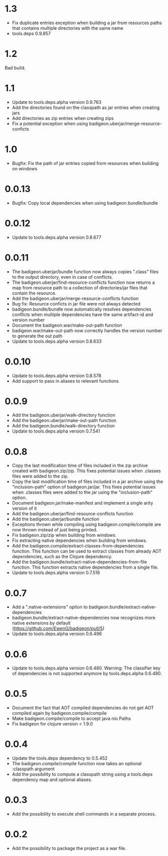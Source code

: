 # 1.3

- Fix duplicate entries exception when building a jar from resources paths that contains multiple directories with the same name
- tools.deps 0.9.857

# 1.2
Bad build.

# 1.1

- Update to tools.deps.alpha version 0.9.763
- Add the directories found on the classpath as jar entries when creating jars
- Add directories as zip entries when creating zips
- Fix a potential exception when using badigeon.uberjar/merge-resource-conficts 

# 1.0

- Bugfix: Fix the path of jar entries copied from resources when building on windows

# 0.0.13

- Bugfix: Copy local dependencies when using badigeon.bundle/bundle 

# 0.0.12

- Update to tools.deps.alpha version 0.8.677

# 0.0.11

- The badigeon.uberjar/bundle function now always copies ".class" files to the output directory, even in case of conflicts.
- The badigeon.uberjar/find-resource-conflicts function now returns a map from resource path to a collection of directories/jar files that contain the resource. 
- Add the badigeon.uberjar/merge-resource-conflicts function
- Bug fix: Resource conficts in jar file were not always detected
- badigeon.bundle/bundle now automatically resolves dependencies conflicts when multiple dependencies have the same artifact-id and version number
- Document the badigeon.war/make-out-path function
- badigeon.war/make-out-path now correctly handles the version number to generate the out path
- Update to tools.deps.alpha version 0.8.633

# 0.0.10

- Update to tools.deps.alpha version 0.8.578
- Add support to pass in aliases to relevant functions

# 0.0.9

- Add the badigeon.uberjar/walk-directory function
- Add the badigeon.uberjar/make-out-path function
- Add the badigeon.bundle/walk-directory function
- Update to tools.deps.alpha version 0.7.541

# 0.0.8

- Copy the last modification time of files included in the zip archive created with badigeon.zip/zip. This fixes potential issues when .classes files were added to the zip.
- Copy the last modification time of files included in a jar archive using the "inclusion-path" option of badigeon.jar/jar. This fixes potential issues when .classes files were added to the jar using the "inclusion-path" option.
- Document badigeon.jar/make-manifest and implement a single arity version of it
- Add the badigeon.uberjar/find-resource-conflicts function
- Add the badigeon.uberjar/bundle function
- Exceptions thrown while compiling using badigeon.compile/compile are now thrown instead of just being printed.
- Fix badigeon.zip/zip when building from windows.
- Fix extracting native dependencies when building from windows.
- Add the badigeon.compile/extract-classes-from-dependencies function. This function can be used to extract classes from already AOT dependencies, such as the Clojure dependency.
- Add the badigeon.bundle/extract-native-dependencies-from-file function. This function extracts native dependencies from a single file.
- Update to tools.deps.alpha version 0.7.516

# 0.0.7

- Add a ":native-extensions" option to badigeon.bundle/extract-native-dependencies
- badigeon.bundle/extract-native-dependencies now recognizes more native extensions by default (https://github.com/EwenG/badigeon/pull/5)
- Update to tools.deps.alpha version 0.6.496

# 0.0.6

- Update to tools.deps.alpha version 0.6.480. Warning: The classifier key of dependencies is not supported anymore by tools.deps.alpha 0.6.480.

# 0.0.5

- Document the fact that AOT compiled dependencies do not get AOT compiled again by badigeon.compile/compile
- Make badigeon.compile/compile to accept java nio Paths
- Fix badigeon for clojure version < 1.9.0

# 0.0.4

- Update the tools.deps dependency to 0.5.452
- The badigeon.compile/compile function now takes an optional :classpath argument
- Add the possibility to compute a classpath string using a tools.deps dependency map and optional aliases. 

# 0.0.3

- Add the possibility to execute shell commands in a separate process.

# 0.0.2

- Add the possibility to package the project as a war file.